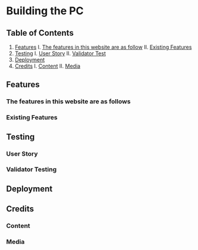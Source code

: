 # Building the PC

## Table of Contents

1. [Features](#features)
    I. [The features in this website are as follow](#the-features-in-this-website-are-as-follows)
    II. [Existing Features](#existing-features)
2. [Testing](#testing)
    I. [User Story](#user-story)
    II. [Validator Test](#validator-testing)
3. [Deployment](#deployment)
4. [Credits](#credits)
    I. [Content](#content)
    II. [Media](#media)

## Features

### The features in this website are as follows

### Existing Features

## Testing

### User Story

### Validator Testing

## Deployment

## Credits

### Content

### Media
